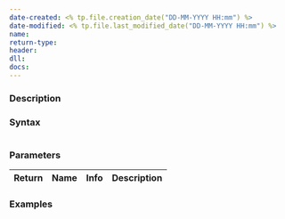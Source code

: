 ```yaml
---
date-created: <% tp.file.creation_date("DD-MM-YYYY HH:mm") %>
date-modified: <% tp.file.last_modified_date("DD-MM-YYYY HH:mm") %>
name: 
return-type: 
header: 
dll: 
docs: 
---
```


### Description

### Syntax
```c++

```

### Parameters

| Return | Name      | Info         | Description |
| ------ | --------- | ------------ | ----------- |


### Examples


